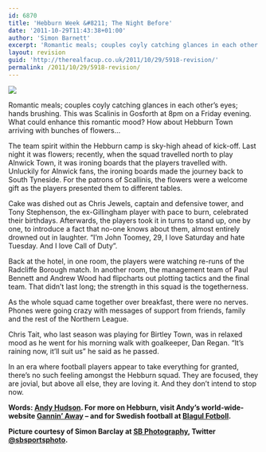 ```yaml
---
id: 6870
title: 'Hebburn Week &#8211; The Night Before'
date: '2011-10-29T11:43:38+01:00'
author: 'Simon Barnett'
excerpt: 'Romantic meals; couples coyly catching glances in each other''s eyes; hands brushing. This was Scalinis...'
layout: revision
guid: 'http://therealfacup.co.uk/2011/10/29/5918-revision/'
permalink: /2011/10/29/5918-revision/
---
```


[![](http://delta.xssl.net/~sbarnett/therealfacup/wp-content/uploads/2011/10/goal.jpg)](http://therealfacup.co.uk/2011/10/29/hebburn-week-the-night-before/goal/)

Romantic meals; couples coyly catching glances in each other’s eyes; hands brushing. This was Scalinis in Gosforth at 8pm on a Friday evening. What could enhance this romantic mood? How about Hebburn Town arriving with bunches of flowers…

The team spirit within the Hebburn camp is sky-high ahead of kick-off. Last night it was flowers; recently, when the squad travelled north to play Alnwick Town, it was ironing boards that the players travelled with. Unluckily for Alnwick fans, the ironing boards made the journey back to South Tyneside. For the patrons of Scallinis, the flowers were a welcome gift as the players presented them to different tables.

Cake was dished out as Chris Jewels, captain and defensive tower, and Tony Stephenson, the ex-Gillingham player with pace to burn, celebrated their birthdays. Afterwards, the players took it in turns to stand up, one by one, to introduce a fact that no-one knows about them, almost entirely drowned out in laughter. “I’m John Toomey, 29, I love Saturday and hate Tuesday. And I love Call of Duty”.

Back at the hotel, in one room, the players were watching re-runs of the Radcliffe Borough match. In another room, the management team of Paul Bennett and Andrew Wood had flipcharts out plotting tactics and the final team. That didn’t last long; the strength in this squad is the togetherness.

As the whole squad came together over breakfast, there were no nerves. Phones were going crazy with messages of support from friends, family and the rest of the Northern League.

Chris Tait, who last season was playing for Birtley Town, was in relaxed mood as he went for his morning walk with goalkeeper, Dan Regan. “It’s raining now, it’ll suit us” he said as he passed.

In an era where football players appear to take everything for granted, there’s no such feeling amongst the Hebburn squad. They are focused, they are jovial, but above all else, they are loving it. And they don’t intend to stop now.

**Words: [Andy Hudson](http://twitter.com/#%21/HuddoHudson). For more on Hebburn, visit Andy’s world-wide-website [Gannin’ Away](http://ganninaway.co.uk/) – and for Swedish football at [Blagul Fotboll](http://www.blagulfotboll.co.uk/).**

**Picture courtesy of Simon Barclay at [SB Photography](http://www.sbsportsphotos.com/gallery.php), Twitter [@sbsportsphoto](http://twitter.com/#%21/sbsportsphoto).**